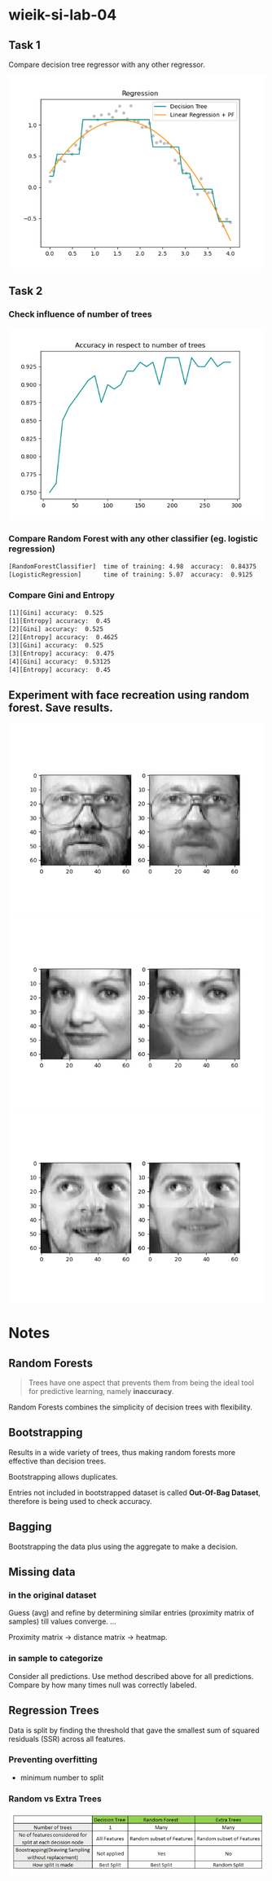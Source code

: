 # wieik-si-lab-04

## Task 1

Compare decision tree regressor with any other regressor.

![task-1-chart](output/01.png)

## Task 2

### Check influence of number of trees

![task-2-chart](output/02-a.png)

### Compare Random Forest with any other classifier (eg. logistic regression)

```
[RandomForestClassifier]  time of training: 4.98  accuracy:  0.84375
[LogisticRegression]      time of training: 5.07  accuracy:  0.9125
```

### Compare Gini and Entropy

```
[1][Gini] accuracy:  0.525
[1][Entropy] accuracy:  0.45
[2][Gini] accuracy:  0.525
[2][Entropy] accuracy:  0.4625
[3][Gini] accuracy:  0.525
[3][Entropy] accuracy:  0.475
[4][Gini] accuracy:  0.53125
[4][Entropy] accuracy:  0.45
```

## Experiment with face recreation using random forest. Save results.

![face](output/03-0.png)
![face](output/03-23.png)
![face](output/03-34.png)

# Notes

## Random Forests

> Trees have one aspect that prevents them from being the ideal tool for predictive learning, namely **inaccuracy**.

Random Forests combines the simplicity of decision trees with flexibility.

## Bootstrapping

Results in a wide variety of trees, thus making random forests more effective than decision trees.

Bootstrapping allows duplicates.

Entries not included in bootstrapped dataset is called **Out-Of-Bag Dataset**, therefore is being used to check accuracy.

## Bagging

Bootstrapping the data plus using the aggregate to make a decision.

## Missing data

### in the original dataset

Guess (avg) and refine by determining similar entries (proximity matrix of samples) till values converge. ...

Proximity matrix -> distance matrix -> heatmap.

### in sample to categorize

Consider all predictions. Use method described above for all predictions. Compare by how many times null was correctly labeled.

## Regression Trees

Data is split by finding the threshold that gave the smallest sum of squared residuals (SSR) across all features.

### Preventing overfitting

- minimum number to split

### Random vs Extra Trees

![random-vs-extra-trees](./readme/random-vs-extra-trees.png)
